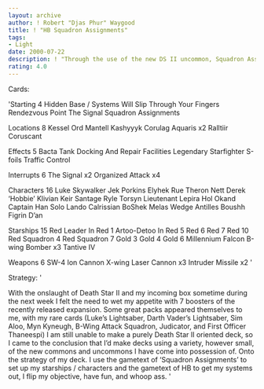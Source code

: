 ```yaml
---
layout: archive
author: ! Robert "Djas Phur" Waygood
title: ! "HB Squadron Assignments"
tags:
- Light
date: 2000-07-22
description: ! "Through the use of the new DS II uncommon, Squadron Assignments, this deck is an enjoyable HB that see's many of the classic films favourites flying around in their personal snubfighter."
rating: 4.0
---
```

Cards: 

'Starting 4
Hidden Base / Systems Will Slip Through Your Fingers
Rendezvous Point
The Signal
Squadron Assignments

Locations 8
Kessel
Ord Mantell
Kashyyyk
Corulag
Aquaris x2
Ralltiir
Coruscant

Effects 5
Bacta Tank
Docking And Repair Facilities
Legendary Starfighter
S-foils
Traffic Control

Interrupts 6
The Signal x2
Organized Attack x4

Characters 16
Luke Skywalker
Jek Porkins
Elyhek Rue
Theron Nett
Derek ‘Hobbie’ Klivian
Keir Santage
Ryle Torsyn
Lieutenant Lepira
Hol Okand
Captain Han Solo
Lando Calrissian
BoShek
Melas
Wedge Antilles
Boushh
Figrin D’an

Starships 15
Red Leader In Red 1
Artoo-Detoo In Red 5
Red 6
Red 7
Red 10
Red Squadron 4
Red Squadron 7
Gold 3
Gold 4
Gold 6
Millennium Falcon
B-wing Bomber x3
Tantive IV

Weapons 6
SW-4 Ion Cannon
X-wing Laser Cannon x3
Intruder Missile x2
'

Strategy: '

With the onslaught of Death Star II and my incoming box sometime during the next week I felt the need to wet my appetite with 7 boosters of the recently released expansion. Some great packs appeared themselves to me, with my rare cards (Luke&#8217;s Lightsaber, Darth Vader&#8217;s Lightsaber, Sim Aloo, Myn Kyneugh, B-Wing Attack Squadron, Judicator, and First Officer Thaneespi) I am still unable to make a purely Death Star II oriented deck, so I came to the conclusion that I&#8217;d make decks using a variety, however small, of the new commons and uncommons I have come into possession of.
Onto the strategy of my deck.
I use the gametext of &#8216;Squadron Assignments&#8217; to set up my starships / characters and the gametext of HB to get my systems out, I flip my objective, have fun, and whoop ass.
'